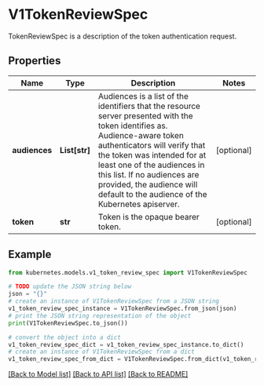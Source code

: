 # V1TokenReviewSpec

TokenReviewSpec is a description of the token authentication request.

## Properties

Name | Type | Description | Notes
------------ | ------------- | ------------- | -------------
**audiences** | **List[str]** | Audiences is a list of the identifiers that the resource server presented with the token identifies as. Audience-aware token authenticators will verify that the token was intended for at least one of the audiences in this list. If no audiences are provided, the audience will default to the audience of the Kubernetes apiserver. | [optional] 
**token** | **str** | Token is the opaque bearer token. | [optional] 

## Example

```python
from kubernetes.models.v1_token_review_spec import V1TokenReviewSpec

# TODO update the JSON string below
json = "{}"
# create an instance of V1TokenReviewSpec from a JSON string
v1_token_review_spec_instance = V1TokenReviewSpec.from_json(json)
# print the JSON string representation of the object
print(V1TokenReviewSpec.to_json())

# convert the object into a dict
v1_token_review_spec_dict = v1_token_review_spec_instance.to_dict()
# create an instance of V1TokenReviewSpec from a dict
v1_token_review_spec_from_dict = V1TokenReviewSpec.from_dict(v1_token_review_spec_dict)
```
[[Back to Model list]](../README.md#documentation-for-models) [[Back to API list]](../README.md#documentation-for-api-endpoints) [[Back to README]](../README.md)



